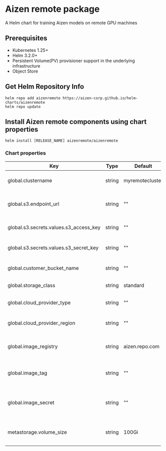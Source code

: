 # Aizen remote package

A Helm chart for training Aizen models on remote GPU machines

## Prerequisites
- Kubernetes 1.25+
- Helm 3.2.0+
- Persistent Volume(PV) provisioner support in the underlying infrastructure
- Object Store 

## Get Helm Repository Info
```
helm repo add aizenremote https://aizen-corp.github.io/helm-charts/aizenremote
helm repo update
```
## Install Aizen remote components using chart properties
```
helm install [RELEASE_NAME] aizenremote/aizenremote
```

### Chart properties
| Key | Type | Default | Description |
|-----|------|---------|-------------|
| global.clustername | string | myremotecluster | Unique cluster name |
| global.s3.endpoint_url | string | "" | S3  endpoint URL for cloud provider |
| global.s3.secrets.values.s3_access_key | string | "" | Define an s3 access key |
| global.s3.secrets.values.s3_secret_key | string | "" | Define an S3 secret key |
| global.customer_bucket_name | string | "" | customer s3 bucket name |
| global.storage_class | string | standard | Backend storage |
| global.cloud_provider_type | string | "" | Cloud provider type |
| global.cloud_provider_region | string | "" | Cloud provider region name |
| global.image_registry | string | aizen.repo.com | The docker image registry to use |
| global.image_tag | string | "" | common tag for all container images |
| global.image_secret | string | "" | Secret to access docker image registry |
| metastorage.volume_size | string | 100Gi | Volume size for metastorage files |


